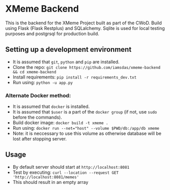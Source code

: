 # XMeme Backend
This is the backend for the XMeme Project built as part of the CWoD. Build using Flask (Flask Restplus) and SQLalchemy. Sqlite is used for local testing purposes and postgrsql for production build.
 ## Setting up a development environment
* It is assumed that `git`, `python` and `pip` are installed.
* Clone the repo:
`git clone https://github.com/iamsdas/xmeme-backend && cd xmeme-backend`
* Install requirements:
`pip install -r requirements_dev.txt`
* Run using:
`python -u app.py`
### Alternate Docker method:
* It is assumed that `docker` is installed.
* It is assumed that `$user` is a part of the `docker group` (if not, use `sudo` before the commands).
* Build docker image:
`docker build -t xmeme .`
* Run using:
`docker run --net="host" --volume $PWD/db:/app/db xmeme`
* Note: it is neccessary to use this volume as otherwise database will be lost after stopping server.
## Usage
* By default server should start at `http://localhost:8081`
* Test by executing:
`curl --location --request GET 'http://localhost:8081/memes'`
* This should result in an empty array
